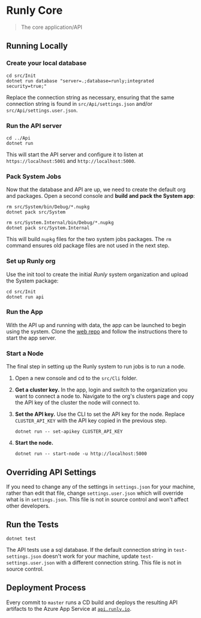 # Runly Core

> The core application/API
 
## Running Locally

### Create your local database

```
cd src/Init
dotnet run database "server=.;database=runly;integrated security=true;"
```

Replace the connection string as necessary, ensuring that the same connection string is found in `src/Api/settings.json` and/or `src/Api/settings.user.json`.

### Run the API server

```
cd ../Api
dotnet run
```

This will start the API server and configure it to listen at `https://localhost:5001` and `http://localhost:5000`.

### Pack System Jobs

Now that the database and API are up, we need to create the default org and packages. Open a second console and **build and pack the System app**:

```
rm src/System/bin/Debug/*.nupkg
dotnet pack src/System

rm src/System.Internal/bin/Debug/*.nupkg
dotnet pack src/System.Internal
```

This will build `nupkg` files for the two system jobs packages. The `rm` command ensures old package files are not used in the next step.

### Set up Runly org

Use the init tool to create the initial _Runly_ system organization and upload the System package:

```
cd src/Init
dotnet run api
```

### Run the App

With the API up and running with data, the app can be launched to begin using the system. Clone the [web repo](https://github.com/runlyio/web) and follow the instructions there to start the app server.

### Start a Node

The final step in setting up the Runly system to run jobs is to run a node.

1. Open a new console and cd to the `src/Cli` folder.

2. **Get a cluster key.** In the app, login and switch to the organization you want to connect a node to. Navigate to the org's clusters page and copy the API key of the cluster the node will connect to.

3. **Set the API key.** Use the CLI to set the API key for the node. Replace `CLUSTER_API_KEY` with the API key copied in the previous step.

   ```
   dotnet run -- set-apikey CLUSTER_API_KEY
   ```

4. **Start the node.**

   ```
   dotnet run -- start-node -u http://localhost:5000
   ```

## Overriding API Settings

If you need to change any of the settings in `settings.json` for your machine, rather than edit that file, change `settings.user.json` which will override what is in `settings.json`. This file is not in source control and won't affect other developers.

## Run the Tests

```
dotnet test
```

The API tests use a sql database. If the default connection string in `test-settings.json` doesn't work for your machine, update `test-settings.user.json` with a different connection string. This file is not in source control.

## Deployment Process

Every commit to `master` runs a CD build and deploys the resulting API artifacts to the Azure App Service at [`api.runly.io`](https://api.runly.io/).

